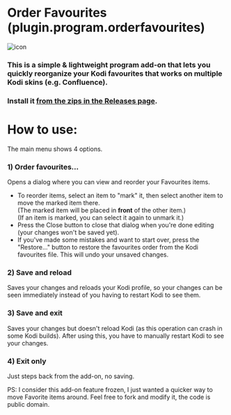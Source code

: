 # Order Favourites (plugin.program.orderfavourites)
![icon](https://github.com/doko-desuka/plugin.program.orderfavourites/raw/master/icon.png)  
### This is a simple & lightweight program add-on that lets you quickly reorganize your Kodi favourites that works on multiple Kodi skins (e.g. Confluence).

### Install it [from the zips in the Releases page](https://github.com/M-Borsch/plugin.program.orderfavourites/releases/tag/Order_Releases_Confluence).

# How to use:

The main menu shows 4 options.

### 1) Order favourites...   
Opens a dialog where you can view and reorder your Favourites items.   
- To reorder items, select an item to "mark" it, then select another item to move the marked item there.  
(The marked item will be placed in **front** of the other item.)  
(If an item is marked, you can select it again to unmark it.)  
- Press the Close button to close that dialog when you're done editing (your changes won't be saved yet).  
- If you've made some mistakes and want to start over, press the "Restore..." button to restore the favourites order from the Kodi favourites file. This will undo your unsaved changes.
   
### 2) Save and reload
Saves your changes and reloads your Kodi profile, so your changes can be seen immediately instead of you having to restart Kodi to see them.
   
### 3) Save and exit
Saves your changes but doesn't reload Kodi (as this operation can crash in some Kodi builds). After using this, you have to manually restart Kodi to see your changes.

### 4) Exit only
Just steps back from the add-on, no saving.

PS: I consider this add-on feature frozen, I just wanted a quicker way to move Favorite items around. Feel free to fork and modify it, the code is public domain.
